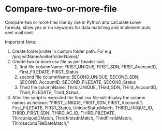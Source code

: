 # Compare-two-or-more-file
Compare two or more files line by line in Python and calculate some formula, show yes or no keywords for data matching and implement auto sent mail sent.

Important Note: 
1. Create folder(unite) in custom folder path. For e.g /projectName/unite(folderName)/
2. Create two or more csv file as per header cols
   1. first file columnName: FIRST_UNIQUE, FIRST_SDN, FIRST_AccountID, First_FILEDATE, FIRST_Status
   2. second file columnName: SECOND_UNIQUE, SECOND_SDN, SECOND_AccountID, SECOND_FILEDATE, SECOND_Status
   3. Third file columnName: Third_UNIQUE, THird_SDN, THird_AccountID, Third_FILEDATE, Third_Status
3. After the script is executed the final csv file will display the column names as belows: 
"FIRST_UNIQUE, FIRST_SDN, FIRST_AccountID, First_FILEDATE, FIRST_Status, UniqueStatusMatch, THIRD_UNIQUE_ID, THIRD_FIRST_SDN, THIRD_AC_ID, THIRD_FILEDATE, ThirduniqueIDMatch, ThirdfirstsdnMatch, ThirdFirstIdMatch, ThirdsecondFileDateMatch,"
